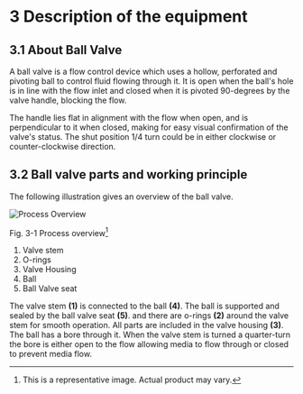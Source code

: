 # 3 Description of the equipment
## 3.1 About Ball Valve
A ball valve is a flow control device which uses a hollow, perforated and pivoting
ball to control fluid flowing through it. It is open when the ball's hole is in line
with the flow inlet and closed when it is pivoted 90-degrees by the valve handle,
blocking the flow. 

The handle lies flat in alignment with the flow when open,
and is perpendicular to it when closed, making for easy visual confirmation
of the valve's status. The shut position 1/4 turn could be in either clockwise
or counter-clockwise direction.

## 3.2 Ball valve parts and working principle
The following illustration gives an overview of the ball valve.

![Process Overview](https://github.com/HKawale/Test-2/assets/89123158/8ae04ad2-e26b-4cf8-941c-8dd028fe2fff)

Fig. 3-1 Process overview[^1]

[^1]: This is a representative image. Actual product may vary.

1. Valve stem
2. O-rings
3. Valve Housing
4. Ball
5. Ball Valve seat
   
The valve stem **(1)** is connected to the ball **(4)**. The ball is supported and sealed
by the ball valve seat **(5)**. and there are o-rings **(2)** around the valve stem for
smooth operation. All parts are included in the valve housing **(3)**. The ball has
a bore through it. When the valve stem is turned a quarter-turn the bore is either
open to the flow allowing media to flow through or closed to prevent media flow.
